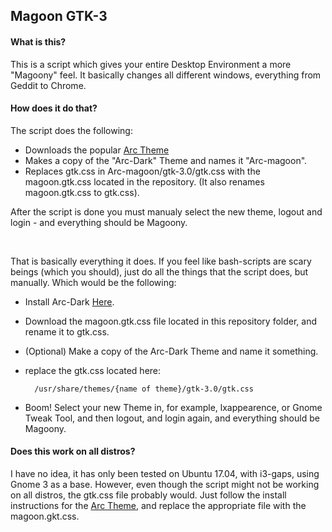 ## Magoon GTK-3
#### What is this?
This is a script which gives your entire Desktop Environment a more "Magoony" feel. It basically changes all different windows, everything from Geddit to Chrome.

#### How does it do that?
The script does the following:
* Downloads the popular [Arc Theme](https://github.com/horst3180/arc-theme)
* Makes a copy of the "Arc-Dark" Theme and names it "Arc-magoon".
* Replaces gtk.css in Arc-magoon/gtk-3.0/gtk.css with the magoon.gtk.css located in the repository. (It also renames magoon.gtk.css to gtk.css).

After the script is done you must manualy select the new theme, logout and login - and everything should be Magoony.

<br>

That is basically everything it does. If you feel like bash-scripts are scary beings (which you should), just do all the things that the script does, but manually. Which would be the following:
* Install Arc-Dark [Here](https://github.com/horst3180/arc-theme).
* Download the magoon.gtk.css file located in this repository folder, and rename it to gtk.css.
* (Optional) Make a copy of the Arc-Dark Theme and name it something.
* replace the gtk.css located here:

        /usr/share/themes/{name of theme}/gtk-3.0/gtk.css

* Boom! Select your new Theme in, for example, lxappearence, or Gnome Tweak Tool, and then logout, and login again, and everything should be Magoony.
        
#### Does this work on all distros?
I have no idea, it has only been tested on Ubuntu 17.04, with i3-gaps, using Gnome 3 as a base. However, even though the script might not be working on all distros, the gtk.css file probably would. Just follow the install instructions for the [Arc Theme](https://github.com/horst3180/arc-theme), and replace the appropriate file with the magoon.gkt.css.